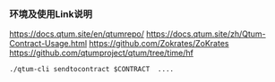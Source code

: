 ### 环境及使用Link说明

https://docs.qtum.site/en/qtumrepo/
https://docs.qtum.site/zh/Qtum-Contract-Usage.html
https://github.com/Zokrates/ZoKrates
https://github.com/qtumproject/qtum/tree/time/hf

```
./qtum-cli sendtocontract $CONTRACT  ....
```
